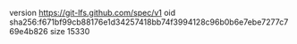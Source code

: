 version https://git-lfs.github.com/spec/v1
oid sha256:f671bf99cb88176e1d34257418bb74f3994128c96b0b6e7ebe7277c769e4b826
size 15330
